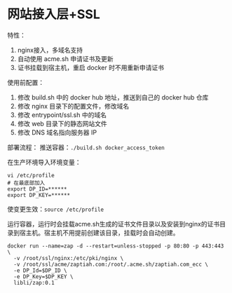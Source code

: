# 网站接入层+SSL

特性：
1. nginx接入，多域名支持
2. 自动使用 acme.sh 申请证书及更新
3. 证书挂载到宿主机，重启 docker 时不用重新申请证书

使用前配置：
1. 修改 build.sh 中的 docker hub 地址，推送到自己的 docker hub 仓库
2. 修改 nginx 目录下的配置文件，修改域名
3. 修改 entrypoint/ssl.sh 中的域名
4. 修改 web 目录下的静态网站文件
5. 修改 DNS 域名指向服务器 IP

部署流程：
推送容器：`./build.sh docker_access_token`

在生产环境导入环境变量：
```
vi /etc/profile
# 在最底部加入
export DP_ID=******
export DP_KEY=******
```
使变更生效：`source /etc/profile`

运行容器，运行时会挂载acme.sh生成的证书文件目录以及安装到nginx的证书目录到宿主机。宿主机不用提前创建该目录，挂载时会自动创建。
```
docker run --name=zap -d --restart=unless-stopped -p 80:80 -p 443:443 \
  -v /root/ssl/nginx:/etc/pki/nginx \
  -v /root/ssl/acme/zaptiah.com:/root/.acme.sh/zaptiah.com_ecc \
  -e DP_Id=$DP_ID \
  -e DP_Key=$DP_KEY \
  libli/zap:0.1
```